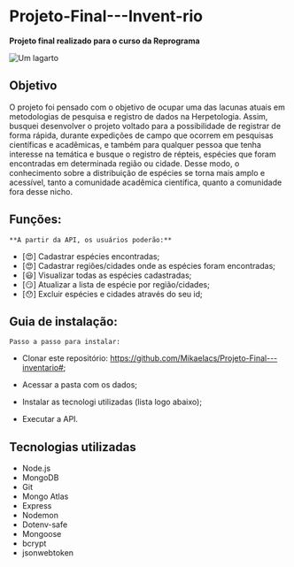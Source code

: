 # Projeto-Final---Invent-rio
**Projeto final realizado para o curso da Reprograma**

![Um lagarto](https://i.pinimg.com/originals/22/c5/21/22c521758724f711fb07c61b58118e32.gif)

</h1>

## Objetivo

O projeto foi pensado com o objetivo de ocupar uma das lacunas atuais em metodologias de pesquisa e registro de dados na Herpetologia. Assim, busquei desenvolver o projeto voltado para a possibilidade de registrar de forma rápida, durante expedições de campo que ocorrem em pesquisas científicas e acadêmicas, e também para qualquer pessoa que tenha interesse na temática e busque o registro de répteis, espécies que foram encontradas em determinada região ou cidade. Desse modo, o conhecimento sobre a distribuição de espécies se torna mais amplo e acessível, tanto a comunidade acadêmica científica, quanto a comunidade fora desse nicho.  

## Funções:
    **A partir da API, os usuários poderão:**

- [:heart_eyes:] Cadastrar espécies encontradas;
- [:heart_eyes:] Cadastrar regiões/cidades onde as espécies foram encontradas;
- [:smiley:] Visualizar todas as espécies cadastradas;
- [:smirk:] Atualizar a lista de espécie por região/cidades;
- [:hushed:] Excluir espécies e cidades através do seu id; 

 
 ## Guia de instalação:
    Passo a passo para instalar:
    
* Clonar este repositório: https://github.com/Mikaelacs/Projeto-Final---inventario#;

* Acessar a pasta com os dados;

* Instalar as tecnologi utilizadas (lista logo abaixo);

* Executar a API.


 ## Tecnologias utilizadas
- Node.js
- MongoDB
- Git
- Mongo Atlas
- Express
- Nodemon
- Dotenv-safe
- Mongoose
- bcrypt
- jsonwebtoken

